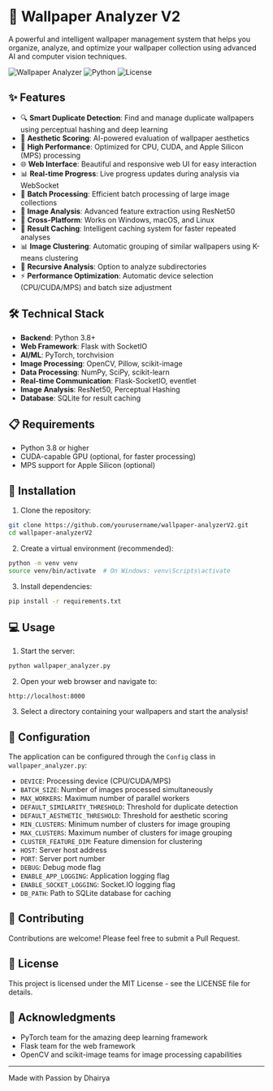 # 🎨 Wallpaper Analyzer V2

A powerful and intelligent wallpaper management system that helps you organize, analyze, and optimize your wallpaper collection using advanced AI and computer vision techniques.

![Wallpaper Analyzer](https://img.shields.io/badge/Wallpaper-Analyzer-blue)
![Python](https://img.shields.io/badge/Python-3%2E8%2B-green)
![License](https://img.shields.io/badge/License-MIT-yellow)

## ✨ Features

- 🔍 **Smart Duplicate Detection**: Find and manage duplicate wallpapers using perceptual hashing and deep learning
- 🎯 **Aesthetic Scoring**: AI-powered evaluation of wallpaper aesthetics
- 🚀 **High Performance**: Optimized for CPU, CUDA, and Apple Silicon (MPS) processing
- 🌐 **Web Interface**: Beautiful and responsive web UI for easy interaction
- 📊 **Real-time Progress**: Live progress updates during analysis via WebSocket
- 🔄 **Batch Processing**: Efficient batch processing of large image collections
- 🎨 **Image Analysis**: Advanced feature extraction using ResNet50
- 📱 **Cross-Platform**: Works on Windows, macOS, and Linux
- 💾 **Result Caching**: Intelligent caching system for faster repeated analyses
- 📊 **Image Clustering**: Automatic grouping of similar wallpapers using K-means clustering
- 🔄 **Recursive Analysis**: Option to analyze subdirectories
- ⚡ **Performance Optimization**: Automatic device selection (CPU/CUDA/MPS) and batch size adjustment

## 🛠️ Technical Stack

- **Backend**: Python 3.8+
- **Web Framework**: Flask with SocketIO
- **AI/ML**: PyTorch, torchvision
- **Image Processing**: OpenCV, Pillow, scikit-image
- **Data Processing**: NumPy, SciPy, scikit-learn
- **Real-time Communication**: Flask-SocketIO, eventlet
- **Image Analysis**: ResNet50, Perceptual Hashing
- **Database**: SQLite for result caching

## 📋 Requirements

- Python 3.8 or higher
- CUDA-capable GPU (optional, for faster processing)
- MPS support for Apple Silicon (optional)

## 🚀 Installation

1. Clone the repository:

```bash
git clone https://github.com/yourusername/wallpaper-analyzerV2.git
cd wallpaper-analyzerV2
```

2. Create a virtual environment (recommended):

```bash
python -m venv venv
source venv/bin/activate  # On Windows: venv\Scripts\activate
```

3. Install dependencies:

```bash
pip install -r requirements.txt
```

## 💻 Usage

1. Start the server:

```bash
python wallpaper_analyzer.py
```

2. Open your web browser and navigate to:

```
http://localhost:8000
```

3. Select a directory containing your wallpapers and start the analysis!

## 🔧 Configuration

The application can be configured through the `Config` class in `wallpaper_analyzer.py`:

- `DEVICE`: Processing device (CPU/CUDA/MPS)
- `BATCH_SIZE`: Number of images processed simultaneously
- `MAX_WORKERS`: Maximum number of parallel workers
- `DEFAULT_SIMILARITY_THRESHOLD`: Threshold for duplicate detection
- `DEFAULT_AESTHETIC_THRESHOLD`: Threshold for aesthetic scoring
- `MIN_CLUSTERS`: Minimum number of clusters for image grouping
- `MAX_CLUSTERS`: Maximum number of clusters for image grouping
- `CLUSTER_FEATURE_DIM`: Feature dimension for clustering
- `HOST`: Server host address
- `PORT`: Server port number
- `DEBUG`: Debug mode flag
- `ENABLE_APP_LOGGING`: Application logging flag
- `ENABLE_SOCKET_LOGGING`: Socket.IO logging flag
- `DB_PATH`: Path to SQLite database for caching

## 🤝 Contributing

Contributions are welcome! Please feel free to submit a Pull Request.

## 📝 License

This project is licensed under the MIT License - see the LICENSE file for details.

## 🙏 Acknowledgments

- PyTorch team for the amazing deep learning framework
- Flask team for the web framework
- OpenCV and scikit-image teams for image processing capabilities

---

Made with Passion by Dhairya
